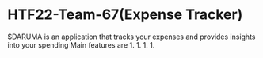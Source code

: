 # HTF22-Team-67(Expense Tracker)
$DARUMA is an application that tracks your expenses and provides insights into your spending
Main features are
1. 
1.
1.
1.